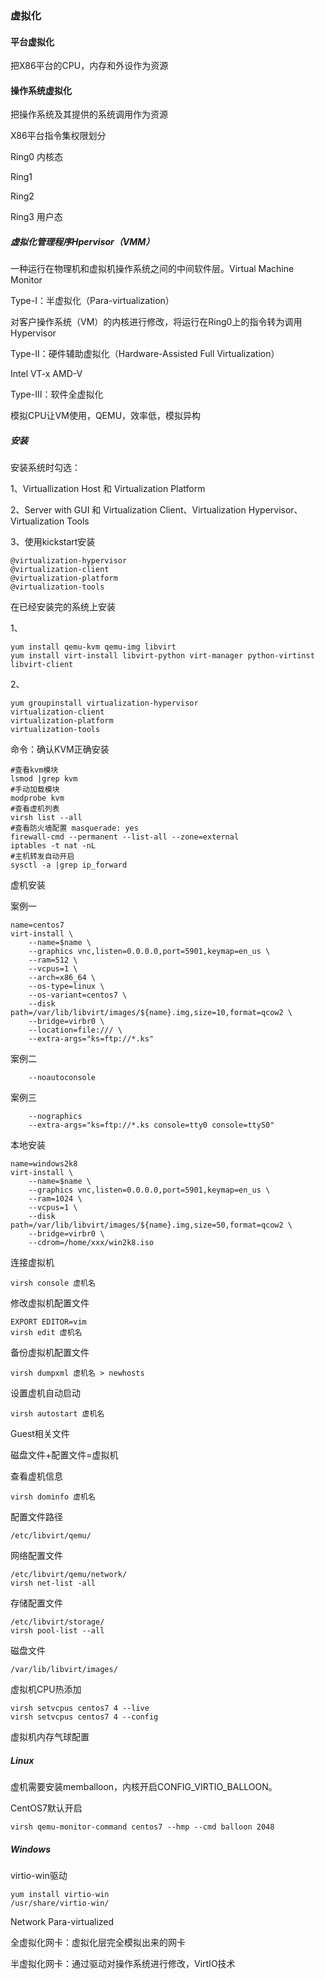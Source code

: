 ### 虚拟化

#### 平台虚拟化

把X86平台的CPU，内存和外设作为资源

#### 操作系统虚拟化

把操作系统及其提供的系统调用作为资源



X86平台指令集权限划分

Ring0	内核态

Ring1

Ring2

Ring3	用户态



##### 虚拟化管理程序Hpervisor（VMM）

一种运行在物理机和虚拟机操作系统之间的中间软件层。Virtual Machine Monitor



Type-I：半虚拟化（Para-virtualization）

对客户操作系统（VM）的内核进行修改，将运行在Ring0上的指令转为调用Hypervisor

Type-II：硬件辅助虚拟化（Hardware-Assisted Full Virtualization）

Intel VT-x AMD-V

Type-III：软件全虚拟化

模拟CPU让VM使用，QEMU，效率低，模拟异构



##### 安装

安装系统时勾选：

1、Virtuallization Host 和 Virtualization Platform

2、Server with GUI 和 Virtualization Client、Virtualization Hypervisor、Virtualization Tools

3、使用kickstart安装

```
@virtualization-hypervisor
@virtualization-client
@virtualization-platform
@virtualization-tools
```



在已经安装完的系统上安装

1、

```shell
yum install qemu-kvm qemu-img libvirt
yum install virt-install libvirt-python virt-manager python-virtinst libvirt-client
```

2、

```shell
yum groupinstall virtualization-hypervisor
virtualization-client
virtualization-platform
virtualization-tools
```









命令：确认KVM正确安装

```shell
#查看kvm模块
lsmod |grep kvm
#手动加载模块
modprobe kvm
#查看虚机列表
virsh list --all
#查看防火墙配置 masquerade: yes
firewall-cmd --permanent --list-all --zone=external
iptables -t nat -nL
#主机转发自动开启
sysctl -a |grep ip_forward

```



虚机安装

案例一

```shell
name=centos7
virt-install \
	--name=$name \
	--graphics vnc,listen=0.0.0.0,port=5901,keymap=en_us \
	--ram=512 \
	--vcpus=1 \
	--arch=x86_64 \
	--os-type=linux \
	--os-variant=centos7 \
	--disk path=/var/lib/libvirt/images/${name}.img,size=10,format=qcow2 \
	--bridge=virbr0 \
	--location=file:/// \
	--extra-args="ks=ftp://*.ks"
```

案例二

```shell
	--noautoconsole
```

案例三

```shell
	--nographics
	--extra-args="ks=ftp://*.ks console=tty0 console=ttyS0"
```

本地安装

```shell
name=windows2k8
virt-install \
	--name=$name \
	--graphics vnc,listen=0.0.0.0,port=5901,keymap=en_us \
	--ram=1024 \
	--vcpus=1 \
	--disk path=/var/lib/libvirt/images/${name}.img,size=50,format=qcow2 \
	--bridge=virbr0 \
	--cdrom=/home/xxx/win2k8.iso
```



连接虚拟机

```shell
virsh console 虚机名
```

修改虚拟机配置文件

```
EXPORT EDITOR=vim
virsh edit 虚机名
```

备份虚拟机配置文件

```
virsh dumpxml 虚机名 > newhosts
```

设置虚机自动启动

```
virsh autostart 虚机名
```



Guest相关文件

磁盘文件+配置文件=虚拟机

查看虚机信息

```shell
virsh dominfo 虚机名
```

配置文件路径

```
/etc/libvirt/qemu/
```

网络配置文件

```shell
/etc/libvirt/qemu/network/
virsh net-list -all
```

存储配置文件

```shell
/etc/libvirt/storage/
virsh pool-list --all
```

磁盘文件

```
/var/lib/libvirt/images/
```



虚拟机CPU热添加

```shell
virsh setvcpus centos7 4 --live
virsh setvcpus centos7 4 --config
```

虚拟机内存气球配置

##### Linux

虚机需要安装memballoon，内核开启CONFIG_VIRTIO_BALLOON。

CentOS7默认开启

```shell
virsh qemu-monitor-command centos7 --hmp --cmd balloon 2048
```

##### Windows

virtio-win驱动

```shell
yum install virtio-win
/usr/share/virtio-win/
```



Network Para-virtualized

全虚拟化网卡：虚拟化层完全模拟出来的网卡

半虚拟化网卡：通过驱动对操作系统进行修改，VirtIO技术





